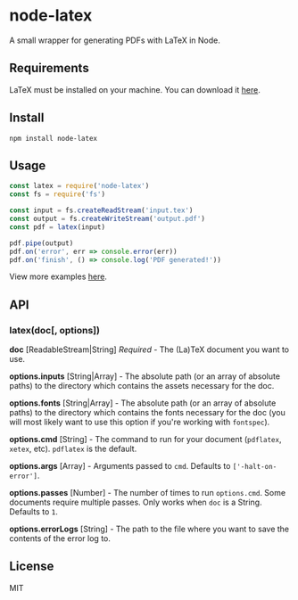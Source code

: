 # node-latex
A small wrapper for generating PDFs with LaTeX in Node.

## Requirements

LaTeX must be installed on your machine.  You can download it [here](https://www.latex-project.org/get/).

## Install

```
npm install node-latex
```

## Usage

```js
const latex = require('node-latex')
const fs = require('fs')

const input = fs.createReadStream('input.tex')
const output = fs.createWriteStream('output.pdf')
const pdf = latex(input)

pdf.pipe(output)
pdf.on('error', err => console.error(err))
pdf.on('finish', () => console.log('PDF generated!'))
```

View more examples [here](http://saadq.com/node-latex).

## API

### latex(doc[, options])

**doc** \[ReadableStream|String\] *Required* - The (La)TeX document you want to use.

**options.inputs** \[String|Array<String>\] - The absolute path (or an array of absolute paths) to the directory which contains the assets necessary for the doc.

**options.fonts** \[String|Array<String>\] - The absolute path (or an array of absolute paths) to the directory which contains the fonts necessary for the doc (you will most likely want to use this option if you're working with `fontspec`).

**options.cmd** \[String\] - The command to run for your document (`pdflatex`, `xetex`, etc). `pdflatex` is the default.

**options.args** \[Array<String>\] - Arguments passed to `cmd`. Defaults to `['-halt-on-error']`.

**options.passes** \[Number\] - The number of times to run `options.cmd`. Some documents require multiple passes. Only works when `doc` is a String. Defaults to `1`.

**options.errorLogs** \[String] - The path to the file where you want to save the contents of the error log to.

## License
MIT
